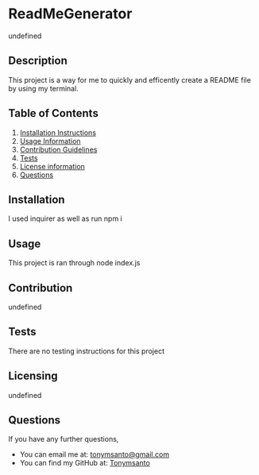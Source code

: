 # ReadMeGenerator
undefined


## Description
This project is a way for me to quickly and efficently create a README file by using my terminal.

## Table of Contents
  1. [Installation Instructions](#installation)
  2. [Usage Information](#usage)
  3. [Contribution Guidelines](#contribution)
  4. [Tests](#tests)
  5. [License information](#Licensing)
  6. [Questions](#questions)
  ## Installation
  I used inquirer as well as run npm i
  ## Usage
  This project is ran through node index.js
  ## Contribution
  undefined
  ## Tests
  There are no testing instructions for this project
  ## Licensing
  undefined
  ## Questions
  If you have any further questions, 
   - You can email me at: tonymsanto@gmail.com
   - You can find my GitHub at: [Tonymsanto](https://github.com/Tonymsanto)
